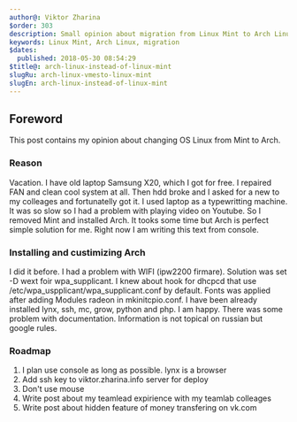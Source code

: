 ```yaml
---
author@: Viktor Zharina
$order: 303
description: Small opinion about migration from Linux Mint to Arch Linux
keywords: Linux Mint, Arch Linux, migration
$dates:
  published: 2018-05-30 08:54:29
$title@: arch-linux-instead-of-linux-mint
slugRu: arch-linux-vmesto-linux-mint
slugEn: arch-linux-instead-of-linux-mint
---
```

## Foreword
This post contains my opinion about changing OS Linux from Mint to Arch. 

### Reason
Vacation.
I have old laptop Samsung X20, which I got for free. I repaired FAN and clean cool system at all. Then hdd broke and
I asked for a new to my colleages and fortunatelly got it. I used laptop as a typewritting machine. It was so slow
so I had a problem with playing video on Youtube. So I removed Mint and installed Arch. It tooks some time but Arch
is perfect simple solution for me. Right now I am writing this text from console.

### Installing and custimizing Arch
I did it before. I had a problem with WIFI (ipw2200 firmare). Solution was set -D wext foir wpa_supplicant. I knew about
hook for dhcpcd that use /etc/wpa_uspplicant/wpa_supplicant.conf by default. Fonts was applied after adding 
Modules radeon in mkinitcpio.conf. I have been already installed lynx, ssh, mc, grow, python and php. I am happy.
There was some problem with documentation. Information is not topical on russian but google rules.

### Roadmap
1. I plan use console as long as possible. lynx is a browser
2. Add ssh key to viktor.zharina.info server for deploy
3. Don't use mouse
4. Write post about my teamlead expirience with my teamlab colleages
5. Write post about hidden feature of money transfering on vk.com 